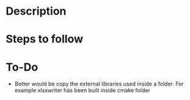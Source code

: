 # Description

# Steps to follow

# To-Do
- Better would be copy the external libraries used inside a folder. For example xlsxwriter has been built inside cmake folder